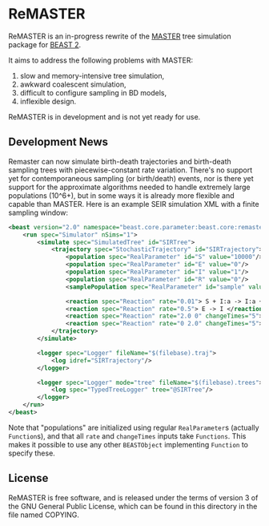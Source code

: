 ReMASTER
========

ReMASTER is an in-progress rewrite of the
[MASTER](https://tgvaughan.github.io/MASTER) tree simulation package
for [BEAST 2](https://beast2.org).

It aims to address the following problems with MASTER:
1. slow and memory-intensive tree simulation,
2. awkward coalescent simulation,
3. difficult to configure sampling in BD models,
4. inflexible design.

ReMASTER is in development and is not yet ready for use.

Development News
----------------

Remaster can now simulate birth-death trajectories and birth-death sampling trees with piecewise-constant rate
variation.  There's no support yet for contemporaneous sampling (or birth/death) events, nor is there yet support
for the approximate algorithms needed to handle extremely large populations (10^6+), but in some ways it is already
more flexible and capable than MASTER.  Here is an example SEIR simulation XML with a finite sampling window:

```xml
<beast version="2.0" namespace="beast.core.parameter:beast.core:remaster">
    <run spec="Simulator" nSims="1">
        <simulate spec="SimulatedTree" id="SIRTree">
            <trajectory spec="StochasticTrajectory" id="SIRTrajectory">
                <population spec="RealParameter" id="S" value="10000"/>
                <population spec="RealParameter" id="E" value="0"/>
                <population spec="RealParameter" id="I" value="1"/>
                <population spec="RealParameter" id="R" value="0"/>
                <samplePopulation spec="RealParameter" id="sample" value="0"/>

                <reaction spec="Reaction" rate="0.01"> S + I:a -> I:a + E:a </reaction>
                <reaction spec="Reaction" rate="0.5"> E -> I </reaction>
                <reaction spec="Reaction" rate="2.0 0" changeTimes="5"> I -> R </reaction>
                <reaction spec="Reaction" rate="0 2.0" changeTimes="5"> I -> sample </reaction>
            </trajectory>
        </simulate>

        <logger spec="Logger" fileName="$(filebase).traj">
            <log idref="SIRTrajectory"/>
        </logger>

        <logger spec="Logger" mode="tree" fileName="$(filebase).trees">
            <log spec="TypedTreeLogger" tree="@SIRTree"/>
        </logger>
    </run>
</beast>
```

Note that "populations" are initialized using regular `RealParameter`s (actually `Function`s), and that all `rate`
and `changeTimes` inputs take `Functions`. This makes it possible to use any other `BEASTObject` implementing `Function`
to specify these.


License
-------

ReMASTER is free software, and is released under the terms of version
3 of the GNU General Public License, which can be found in this
directory in the file named COPYING.
